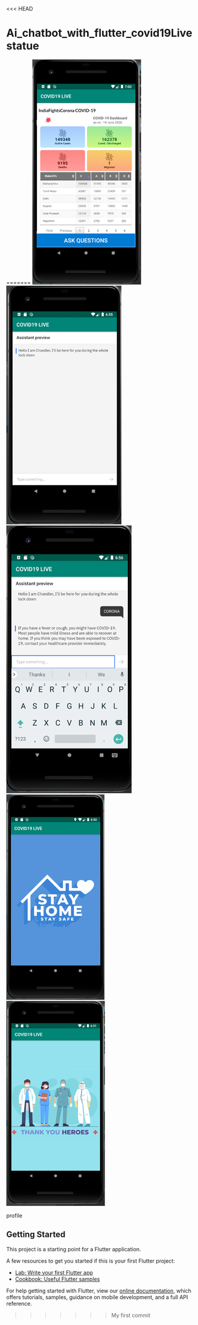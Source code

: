 <<< HEAD
# Ai_chatbot_with_flutter_covid19Livestatue
=======
![](/Read%20me%20Files/Picture4.png)
![](/Read%20me%20Files/Picture5.png)
![](/Read%20me%20Files/Picture6.png)
![](/Read%20me%20Files/Picture1.png)
![](/Read%20me%20Files/Picture2.png)


profile

## Getting Started

This project is a starting point for a Flutter application.

A few resources to get you started if this is your first Flutter project:

- [Lab: Write your first Flutter app](https://flutter.dev/docs/get-started/codelab)
- [Cookbook: Useful Flutter samples](https://flutter.dev/docs/cookbook)

For help getting started with Flutter, view our
[online documentation](https://flutter.dev/docs), which offers tutorials,
samples, guidance on mobile development, and a full API reference.
>>>>>>> My first commit
